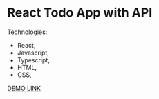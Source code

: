 # React Todo App with API

Technologies:
- React,
- Javascript,
- Typescript,
- HTML, 
- CSS,  

[DEMO LINK](https://krismakarovska.github.io/todoApp/)
